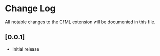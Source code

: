 # Change Log
All notable changes to the CFML extension will be documented in this file.

## [0.0.1]
- Initial release
